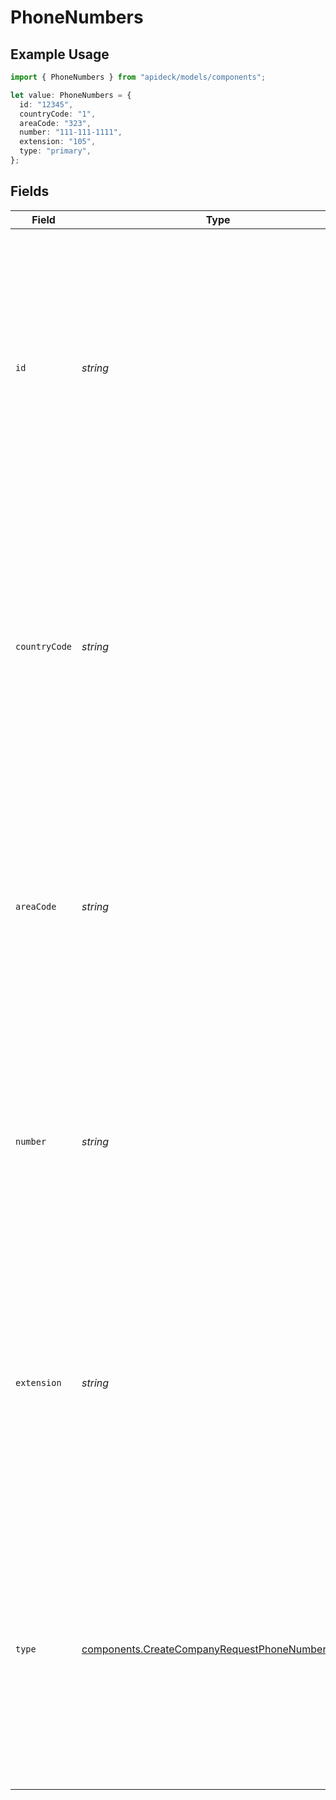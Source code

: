 # PhoneNumbers

## Example Usage

```typescript
import { PhoneNumbers } from "apideck/models/components";

let value: PhoneNumbers = {
  id: "12345",
  countryCode: "1",
  areaCode: "323",
  number: "111-111-1111",
  extension: "105",
  type: "primary",
};
```

## Fields

| Field                                                                                                                                                                                                                                                          | Type                                                                                                                                                                                                                                                           | Required                                                                                                                                                                                                                                                       | Description                                                                                                                                                                                                                                                    | Example                                                                                                                                                                                                                                                        |
| -------------------------------------------------------------------------------------------------------------------------------------------------------------------------------------------------------------------------------------------------------------- | -------------------------------------------------------------------------------------------------------------------------------------------------------------------------------------------------------------------------------------------------------------- | -------------------------------------------------------------------------------------------------------------------------------------------------------------------------------------------------------------------------------------------------------------- | -------------------------------------------------------------------------------------------------------------------------------------------------------------------------------------------------------------------------------------------------------------- | -------------------------------------------------------------------------------------------------------------------------------------------------------------------------------------------------------------------------------------------------------------- |
| `id`                                                                                                                                                                                                                                                           | *string*                                                                                                                                                                                                                                                       | :heavy_minus_sign:                                                                                                                                                                                                                                             | A unique identifier for the phone number entry within the company's contact information. This ID is used to distinguish between multiple phone numbers associated with the same company, ensuring accurate data management and retrieval.                      | 12345                                                                                                                                                                                                                                                          |
| `countryCode`                                                                                                                                                                                                                                                  | *string*                                                                                                                                                                                                                                                       | :heavy_minus_sign:                                                                                                                                                                                                                                             | The international dialing code for the phone number, such as '+1' for the United States. This code is essential for making international calls and should be included to ensure the phone number is correctly formatted and dialable from outside the country. | 1                                                                                                                                                                                                                                                              |
| `areaCode`                                                                                                                                                                                                                                                     | *string*                                                                                                                                                                                                                                                       | :heavy_minus_sign:                                                                                                                                                                                                                                             | The regional area code for the phone number, like '323' for Los Angeles. This code helps in routing calls to the correct geographic area and should be provided to ensure the phone number is complete and valid within its region.                            | 323                                                                                                                                                                                                                                                            |
| `number`                                                                                                                                                                                                                                                       | *string*                                                                                                                                                                                                                                                       | :heavy_check_mark:                                                                                                                                                                                                                                             | The main phone number for the company, excluding country and area codes. This number is required and must be a valid sequence of digits that can be dialed locally within the area specified by the area code.                                                 | 111-111-1111                                                                                                                                                                                                                                                   |
| `extension`                                                                                                                                                                                                                                                    | *string*                                                                                                                                                                                                                                                       | :heavy_minus_sign:                                                                                                                                                                                                                                             | An optional extension number for reaching specific departments or individuals within the company. This extension should be numeric and is used to direct calls internally once the main phone number is reached.                                               | 105                                                                                                                                                                                                                                                            |
| `type`                                                                                                                                                                                                                                                         | [components.CreateCompanyRequestPhoneNumbersType](../../models/components/createcompanyrequestphonenumberstype.md)                                                                                                                                             | :heavy_minus_sign:                                                                                                                                                                                                                                             | Specifies the category of the phone number, such as 'work', 'home', or 'mobile'. This helps in organizing and identifying the purpose of each phone number associated with the company. It is optional and can be left blank if categorization is not needed.  | primary                                                                                                                                                                                                                                                        |